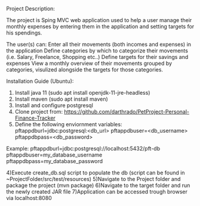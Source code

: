 Project Description:

The project is Sping MVC web application used to help a user manage their monthly expenses by entering them in the application and setting targets for his spendings.

The user(s) can:
Enter all their movements (both incomes and expenses) in the application
Define categories by which to categorize their movements (i.e. Salary, Freelance, Shopping etc..)
Define targets for their savings and expenses
View a monthly overview of their movements grouped by categories, visulized alongside the targets for those categories.

Installation Guide (Ubuntu):
1) Install java 11  (sudo apt install openjdk-11-jre-headless)
2) Install maven  (sudo apt install maven)
2) Install and configure postgresql
2) Clone project from: https://github.com/darthrado/PetProject-Personal-Finance-Tracker
3) Define the following enviornment variables:
pftappdburl=jdbc:postgresql:<db_url>
pftappdbuser=<db_username>
pftappdbpass=<db_password>

Example:
pftappdburl=jdbc:postgresql://localhost:5432/pft-db
pftappdbuser=my_database_username
pftappdbpass=my_database_password

4)Execute create_db.sql script to populate the db (script can be found in ~ProjectFolder/src/test/resources)
5)Navigate to the Project folder and package the project (mvn package)
6)Navigate to the target folder and run the newly created JAR file
7)Application can be accessed trough browser via localhost:8080
